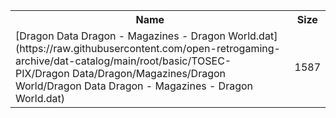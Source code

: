 <table>
<tr><th>Name</th><th>Size</th></tr>
<tr><td>
[Dragon Data Dragon - Magazines - Dragon World.dat](https://raw.githubusercontent.com/open-retrogaming-archive/dat-catalog/main/root/basic/TOSEC-PIX/Dragon Data/Dragon/Magazines/Dragon World/Dragon Data Dragon - Magazines - Dragon World.dat)
</td><td>1587</td></tr>
</table>
